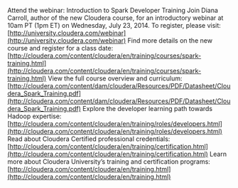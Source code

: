 Attend the webinar: Introduction to Spark Developer Training
Join Diana Carroll, author of the new Cloudera course, for an introductory webinar at 10am PT (1pm ET) on Wednesday, July 23, 2014. To register, please visit: [http://university.cloudera.com/webinar](http://university.cloudera.com/webinar)
Find more details on the new course and register for a class date:[http://cloudera.com/content/cloudera/en/training/courses/spark-training.html](http://cloudera.com/content/cloudera/en/training/courses/spark-training.html)
View the full course overview and curriculum:[http://cloudera.com/content/dam/cloudera/Resources/PDF/Datasheet/Cloudera_Spark_Training.pdf](http://cloudera.com/content/dam/cloudera/Resources/PDF/Datasheet/Cloudera_Spark_Training.pdf)
Explore the developer learning path towards Hadoop expertise:[http://cloudera.com/content/cloudera/en/training/roles/developers.html](http://cloudera.com/content/cloudera/en/training/roles/developers.html)
Read about Cloudera Certified professional credentials: [http://cloudera.com/content/cloudera/en/training/certification.html](http://cloudera.com/content/cloudera/en/training/certification.html)
Learn more about Cloudera University’s training and certification programs: [http://cloudera.com/content/cloudera/en/training.html](http://cloudera.com/content/cloudera/en/training.html)